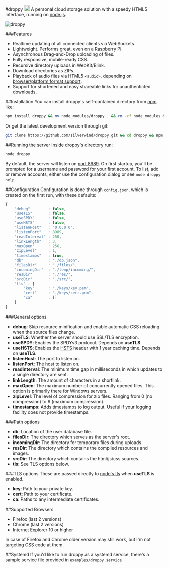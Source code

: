 #droppy <a href="https://npmjs.org/package/droppy"><img src="https://badge.fury.io/js/droppy@2x.png" alt="NPM version" height="18"></a>
A personal cloud storage solution with a speedy HTML5 interface, running on [node.js](http://nodejs.org/).

![droppy](http://i.imgur.com/X08SGQd.png)

###Features
* Realtime updating of all connected clients via WebSockets.
* Lightweight. Performs great, even on a Raspberry Pi.
* Asynchronous Drag-and-Drop uploading of files.
* Fully responsive, mobile-ready CSS.
* Recursive directory uploads in WebKit/Blink.
* Download directories as ZIPs.
* Playback of audio files via HTML5 `<audio>`, depending on [browser/platform format support](https://developer.mozilla.org/en-US/docs/HTML/Supported_media_formats#Browser_compatibility).
* Support for shortened and easy shareable links for unauthenticted downloads.

##Installation
You can install droppy's self-contained directory from [npm](https://npmjs.org/package/droppy) like:
````bash
npm install droppy && mv node_modules/droppy . && rm -rf node_modules && cd droppy
````
Or get the latest development version through git:
````bash
git clone https://github.com/silverwind/droppy.git && cd droppy && npm install
````

##Running the server
Inside droppy's directory run:
````bash
node droppy
````
By default, the server will listen on [port 8989](http://localhost:8989/). On first startup, you'll be prompted for a username and password for your first account. To list, add or remove accounts, either use the configuration dialog or see `node droppy help`.

##Configuration
Configuration is done through `config.json`, which is created on the first run, with these defaults:
````javascript
{
    "debug"        : false,
    "useTLS"       : false,
    "useSPDY"      : false,
    "useHSTS"      : false,
    "listenHost"   : "0.0.0.0",
    "listenPort"   : 8989,
    "readInterval" : 250,
    "linkLength"   : 3,
    "maxOpen"      : 256,
    "zipLevel"     : 1,
    "timestamps"   : true,
    "db"           : "./db.json",
    "filesDir"     : "./files/",
    "incomingDir"  : "./temp/incoming/",
    "resDir"       : "./res/",
    "srcDir"       : "./src/",
    "tls" : {
        "key"      : "./keys/key.pem",
        "cert"     : "./keys/cert.pem",
        "ca"       : []
    }
}
````
###General options
- **debug**: Skip resource minification and enable automatic CSS reloading when the source files change.
- **useTLS**: Whether the server should use SSL/TLS encryption.
- **useSPDY**: Enables the SPDYv3 protocol. Depends on **useTLS**.
- **useHSTS**: Enables the [HSTS](https://en.wikipedia.org/wiki/HTTP_Strict_Transport_Security) header with 1 year caching time. Depends on **useTLS**.
- **listenHost**: The port to listen on.
- **listenPort**: The host to listen on.
- **readInterval**: The minimum time gap in milliseconds in which updates to a single directory are sent.
- **linkLength**: The amount of characters in a shortlink.
- **maxOpen**: The maximum number of concurrently opened files. This option is primarily there for Windows servers.
- **zipLevel**: The level of compression for zip files. Ranging from 0 (no compression) to 9 (maximum compression).
- **timestamps**: Adds timestamps to log output. Useful if your logging facility does not provide timestamps.

###Path options
- **db**: Location of the user database file.
- **filesDir**: The directory which serves as the server's root.
- **incomingDir**: The directory for temporary files during uploads.
- **resDir**: The directory which contains the compiled resources and images.
- **srcDir**: The directory which contains the html/js/css sources.
- **tls**: See TLS options below.

###TLS options
These are passed directly to [node's tls](http://nodejs.org/api/tls.html#tls_tls_createserver_options_secureconnectionlistener) when **useTLS** is enabled.

- **key**: Path to your private key.
- **cert**: Path to your certificate.
- **ca**: Paths to any intermediate certificates.

##Supported Browsers
- Firefox (last 2 versions)
- Chrome (last 2 versions)
- Internet Explorer 10 or higher

In case of Firefox and Chrome older version may still work, but I'm not targeting CSS code at them.

##Systemd
If you'd like to run droppy as a systemd service, there's a sample service file provided in `examples/droppy.service`
